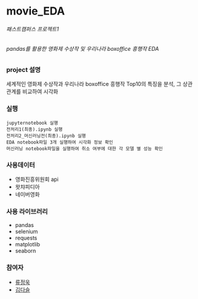 # movie_EDA
###### 패스트캠퍼스 프로젝트1
###### pandas를 활용한 영화제 수상작 및 우리나라 boxoffice 흥행작 EDA


### project 설명
세계적인 영화제 수상작과 우리나라 boxoffice 흥행작 Top10의 특징을 분석, 그 상관관계를 비교하여 시각화 


### 실행
```
jupyternotebook 실행
전처리1(최종).ipynb 실행
전처리2_머신러닝전(최종).ipynb 실행
EDA notebook파일 3개 실행하여 시각화 정보 확인
머신러닝 notebook파일을 실행하여 취소 여부에 대한 각 모델 별 성능 확인
```
### 사용데이터
- 영화진흥위원회 api
- 왓챠피디아
- 네이버영화

### 사용 라이브러리
- pandas
- selenium
- requests
- matplotlib
- seaborn

### 참여자
- [류정욱](https://github.com/jamey0320)
- [김다슬](https://github.com/Daseul-Kim)
